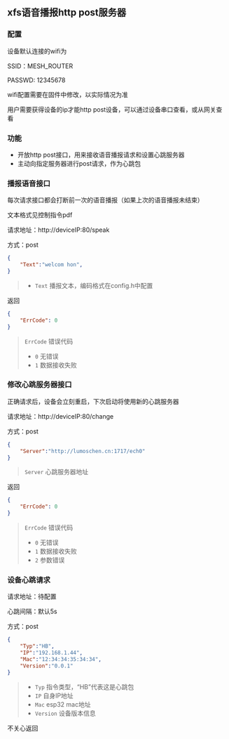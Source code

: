 ## xfs语音播报http post服务器

### 配置

设备默认连接的wifi为

SSID：MESH_ROUTER

PASSWD: 12345678

wifi配置需要在固件中修改，以实际情况为准



用户需要获得设备的ip才能http post设备，可以通过设备串口查看，或从网关查看



### 功能

- 开放http post接口，用来接收语音播报请求和设置心跳服务器
- 主动向指定服务器进行post请求，作为心跳包



### 播报语音接口

每次请求接口都会打断前一次的语音播报（如果上次的语音播报未结束）

文本格式见控制指令pdf

请求地址：http://deviceIP:80/speak

方式：post

```json
{
	"Text":"welcom hon",
}
```

> - `Text` 播报文本，编码格式在config.h中配置

返回

```json
{
    "ErrCode": 0
}
```

> `ErrCode` 错误代码
>
> - `0` 无错误
> - `1` 数据接收失败





### 修改心跳服务器接口

正确请求后，设备会立刻重启，下次启动将使用新的心跳服务器

请求地址：http://deviceIP:80/change

方式：post

```json
{
	"Server":"http://lumoschen.cn:1717/ech0"
}
```

> `Server` 心跳服务器地址

返回

```json
{
    "ErrCode": 0
}
```

> `ErrCode` 错误代码
>
> - `0` 无错误
> - `1` 数据接收失败
> - `2` 参数错误



### 设备心跳请求

请求地址：待配置

心跳间隔：默认5s

方式：post

```json
{
	"Typ":"HB",
    "IP":"192.168.1.44",
    "Mac":"12:34:34:35:34:34",
    "Version":"0.0.1"
}
```

> - `Typ`  指令类型，“HB”代表这是心跳包
> - `IP` 自身IP地址
> - `Mac` esp32 mac地址
> - `Version` 设备版本信息

不关心返回

